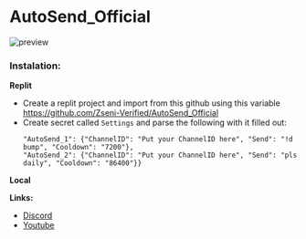 # AutoSend_Official
![preview](https://github.com/Zseni-Verified/AutoSend_Official/blob/main/AutoSend.png?raw=true)

### Instalation:

**Replit**
* Create a replit project and import from this github using this variable https://github.com/Zseni-Verified/AutoSend_Official
* Create secret called `Settings` and parse the following with it filled out:
  ```{"Token": "Put your token here", 
  "AutoSend_1": {"ChannelID": "Put your ChannelID here", "Send": "!d bump", "Cooldown": "7200"}, 
  "AutoSend_2": {"ChannelID": "Put your ChannelID here", "Send": "pls daily", "Cooldown": "86400"}}
  ```

**Local**

**Links:**
* [Discord](https://discord.gg/SXng95f)
* [Youtube](http://bit.ly/Zseni-Youtube)
